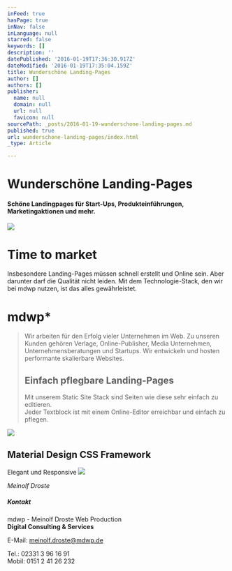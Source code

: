 ```yaml
---
inFeed: true
hasPage: true
inNav: false
inLanguage: null
starred: false
keywords: []
description: ''
datePublished: '2016-01-19T17:36:30.917Z'
dateModified: '2016-01-19T17:35:04.159Z'
title: Wunderschöne Landing-Pages
author: []
authors: []
publisher:
  name: null
  domain: null
  url: null
  favicon: null
sourcePath: _posts/2016-01-19-wunderschone-landing-pages.md
published: true
url: wunderschone-landing-pages/index.html
_type: Article

---
```

# Wunderschöne Landing-Pages

#### Schöne Landingpages für Start-Ups, Produkteinführungen, Marketingaktionen und mehr.
![](https://the-grid-user-content.s3-us-west-2.amazonaws.com/d0f8d220-aabf-45b5-9888-61140fe93e80.jpg)

# Time to market

Insbesondere Landing-Pages müssen schnell erstellt und Online sein.
Aber darunter darf die Qualität nicht leiden.
Mit dem Technologie-Stack, den wir bei mdwp nutzen, ist das alles gewährleistet.

# mdwp\*

> Wir arbeiten für den Erfolg vieler Unternehmen im Web. Zu unseren Kunden
> gehören Verlage, Online-Publisher, Media Unternehmen, 
> Unternehmensberatungen und Startups. Wir entwickeln und hosten 
> performante skalierbare Websites.
> 
> ## Einfach pflegbare Landing-Pages
> 
> Mit unserem Static Site Stack sind Seiten wie diese sehr einfach zu editieren.  
> Jeder Textblock ist mit einem Online-Editor erreichbar und einfach zu pflegen.

![](https://the-grid-user-content.s3-us-west-2.amazonaws.com/36d87dfb-502b-4733-859b-5ead763eddaa.jpg)

## Material Design CSS Framework

Elegant und Responsive
![](https://the-grid-user-content.s3-us-west-2.amazonaws.com/c919fd03-cbdf-4665-aa48-49b23b2f3d91.jpg)

_Meinolf Droste_

##### **Kontakt**

mdwp - Meinolf Droste Web Production  
**Digital Consulting & Services**

E-Mail: meinolf.droste@mdwp.de

Tel.: 02331 3 96 16 91  
Mobil: 0151 2 41 26 232
